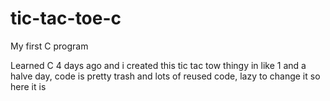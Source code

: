 # tic-tac-toe-c
My first C program

Learned C 4 days ago and i created this tic tac tow thingy in like 1 and a halve day, code is pretty trash and lots of reused code, lazy to change it so here it is
